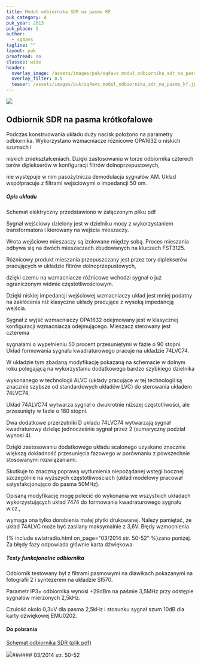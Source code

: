 ```yaml
---
title: Moduł odbiornika SDR na pasmo KF
puk_category: A
puk_year: 2013
puk_place: 5
author: 
  - sq4avs
tagline: ""
layout: puk
proofread: no
classes: wide
header:
  overlay_image: /assets/images/puk/sq4avs_moduł_odbiornika_sdr_na_pasmo_kf.jpg
  overlay_filter: 0.5
  teaser: /assets/images/puk/sq4avs_moduł_odbiornika_sdr_na_pasmo_kf.jpg
---
```






 



![](assets/data/img/projects/2013-5-0.jpg) 



Odbiornik SDR na pasma krótkofalowe
-----------------------------------





 Podczas konstruowania układu duży nacisk położono na parametry odbiornika. Wykorzystano wzmacniacze różnicowe OPA1632 o niskich szumach i

 niskich zniekształceniach. Dzięki zastosowaniu w torze odbiornika czterech torów diplekserów w konfiguracji filtrów dolnoprzepustowych,

 nie występuje w nim pasożytnicza demodulacja sygnałów AM. Układ współpracuje z filtrami wejściowymi o impedancji 50 om.

 


##### Opis układu




 Schemat elektryczny przedstawiono w załączonym pliku pdf






 Sygnał wejściowy dzielony jest w dzielniku mocy z wykorzystaniem transformatora i kierowany na wejścia mieszaczy.

 Wrota wejściowe mieszaczy są izolowane między sobą. Proces mieszania odbywa się na dwóch mieszaczach zbudowanych na kluczach FST3125.

 Różnicowy produkt mieszania przepuszczany jest przez tory diplekserów pracujących w układzie filtrów dolnoprzepustowych,

 dzięki czemu na wzmacniacze różnicowe wchodzi sygnał o już ograniczonym widmie częstotliwościowym.

 Dzięki niskiej impedancji wejściowej wzmacniaczy układ jest mniej podatny na zakłócenia niż klasyczne układy pracujące z wysoką impedancją wejścia.






 Sygnał z wyjść wzmacniaczy OPA1632 odejmowany jest w klasycznej konfiguracji wzmacniacza odejmującego. Mieszacz sterowany jest czterema

 sygnałami o wypełnieniu 50 procent przesuniętymi w fazie o 90 stopni. Układ formowania sygnału kwadraturowego pracuje na układzie 74LVC74.

 W układzie tym zbadaną modyfikację pokazaną na schemacie w dolnym roku polegającą na wykorzystaniu dodatkowego bardzo szybkiego dzielnika

 wykonanego w technologii ALVC (układy pracujące w tej technologii są znacznie szybsze od standardowych układów LVC) do sterowania układem 74LVC74.

 Układ 74ALVC74 wytwarza sygnał o dwukrotnie niższej częstotliwości, ale przesunięty w fazie o 180 stopni.






 Dwa dodatkowe przerzutniki D układu 74LVC74 wytwarzają sygnał kwadraturowy dzieląc jednocześnie sygnał przez 2 (sumaryczny podział wynosi 4).

 Dzięki zastosowaniu dodatkowego układu scalonego uzyskano znacznie większą dokładność przesunięcia fazowego w porównaniu z powszechnie stosowanymi rozwiązaniami.

 Skutkuje to znaczną poprawą wytłumienia niepożądanej wstęgi bocznej szczególnie na wyższych częstotliwościach (układ modelowy pracował satysfakcjonująco do pasma 50MHz).






 Opisaną modyfikację mogę polecić do wykonania we wszystkich układach wykorzystujących układ 7474 do formowania kwadraturowego sygnału w.cz.,

 wymaga ona tylko dorobienia małej płytki drukowanej. Należy pamiętać, że układ 74ALVC może być zasilany maksymalnie z 3,6V. Błędy wzmocnienia

{% include swiatradio.html on_page="03/2014 str. 50-52" %}zano poniżej. Za błędy fazy odpowiada głównie karta dźwiękowa.




##### Testy funkcjonalne odbiornika




 Odbiornik testowany był z filtrami pasmowymi na dławikach pokazanymi na fotografii 2 i syntezerem na układzie SI570.

 Parametr IP3+ odbiornika wynosi +29dBm na paśmie 3,5MHz przy odstępie sygnałów mierzonych 2,5kHz.

 Czułość około 0,3uV dla pasma 2,5kHz i stosunku sygnał szum 10dB dla karty dźwiękowej EMU0202.







#### Do pobrania

[Schemat odbiornika SDR (plik pdf)](/assets/bin/SQ4AVS_SDR-schemat.pdf)




![](assets/img/logo/sr_logo_s.jpg)###### 03/2014 str. 50-52

 





 


